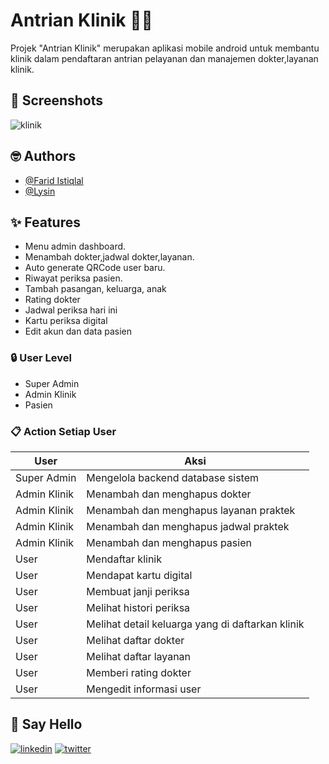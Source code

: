 # Antrian Klinik 👨‍⚕️

Projek "Antrian Klinik" merupakan aplikasi mobile android untuk membantu klinik dalam pendaftaran antrian pelayanan dan manajemen dokter,layanan klinik.


## 📸 Screenshots

![klinik](https://user-images.githubusercontent.com/34615322/161275169-835c8a67-815d-4176-8043-01be4ebbfe3e.png)

## 🤓 Authors 

- [@Farid Istiqlal](https://github.com/faridistiqlal)
- [@Lysin](https://github.com/mrlysin)

## ✨ Features 

- Menu admin dashboard.
- Menambah dokter,jadwal dokter,layanan.
- Auto generate QRCode user baru.
- Riwayat periksa pasien.
- Tambah pasangan, keluarga, anak
- Rating dokter
- Jadwal periksa hari ini
- Kartu periksa digital
- Edit akun dan data pasien

### 🔒 User Level 
- Super Admin
- Admin Klinik
- Pasien

### 📋 Action Setiap User 
User  | Aksi
------------- | -------------
Super Admin | Mengelola backend database sistem
Admin Klinik  | Menambah dan menghapus dokter
Admin Klinik  | Menambah dan menghapus layanan praktek 
Admin Klinik  | Menambah dan menghapus jadwal praktek
Admin Klinik  | Menambah dan menghapus pasien
User | Mendaftar klinik
User | Mendapat kartu digital
User | Membuat janji periksa
User | Melihat histori periksa
User | Melihat detail keluarga yang di daftarkan klinik
User | Melihat daftar dokter
User | Melihat daftar layanan
User | Memberi rating dokter
User | Mengedit informasi user

## 🔗 Say Hello 
[![linkedin](https://img.shields.io/badge/linkedin-0A66C2?style=for-the-badge&logo=linkedin&logoColor=white)](https://www.linkedin.com/in/farid-istiqlal-1ab8a0138/)
[![twitter](https://img.shields.io/badge/twitter-1DA1F2?style=for-the-badge&logo=twitter&logoColor=white)](https://twitter.com/faridistiqlal?t=W_uL2BEa3TjSjoPOOZ3OTA&s=09)
